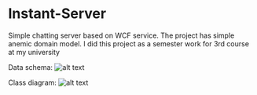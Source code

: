 # Instant-Server
Simple chatting server based on WCF service. The project has simple anemic domain model. I did this project as a semester work for 3rd course at my university  
  
Data schema: ![alt text](https://github.com/floralDenis/Instant.Server/blob/main/DataSchema.png?raw=true)  
  
Class diagram: ![alt text](https://github.com/floralDenis/Instant.Server/blob/main/ClassDiagram.png?raw=true)  
